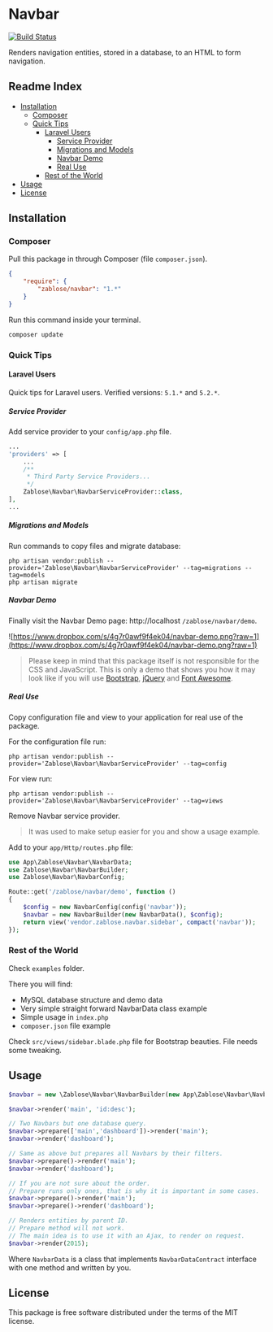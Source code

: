# Navbar

[![Build Status](https://travis-ci.org/zablose/navbar.svg?branch=master)](https://travis-ci.org/zablose/navbar)

Renders navigation entities, stored in a database, to an HTML to form navigation.

## Readme Index
- [Installation](#installation)
    - [Composer](#composer)
    - [Quick Tips](#quick-tips)
        - [Laravel Users](#laravel-users)
            - [Service Provider](#service-provider)
            - [Migrations and Models](#migrations-and-models)
            - [Navbar Demo](#navbar-demo)
            - [Real Use](#real-use)
        - [Rest of the World](#rest-of-the-world)
- [Usage](#usage)
- [License](#license)

## Installation

### Composer

Pull this package in through Composer (file `composer.json`).

```json
{
    "require": {
        "zablose/navbar": "1.*"
    }
}
```

Run this command inside your terminal.

    composer update

### Quick Tips

#### Laravel Users

Quick tips for Laravel users.
Verified versions: `5.1.*` and `5.2.*`.

##### Service Provider

Add service provider to your `config/app.php` file.

```php
...
'providers' => [
    ...
    /**
     * Third Party Service Providers...
     */
    Zablose\Navbar\NavbarServiceProvider::class,
],
...
```

##### Migrations and Models

Run commands to copy files and migrate database:

    php artisan vendor:publish --provider='Zablose\Navbar\NavbarServiceProvider' --tag=migrations --tag=models
    php artisan migrate

##### Navbar Demo

Finally visit the Navbar Demo page: http://localhost `/zablose/navbar/demo`.

![https://www.dropbox.com/s/4g7r0awf9f4ek04/navbar-demo.png?raw=1](https://www.dropbox.com/s/4g7r0awf9f4ek04/navbar-demo.png?raw=1)

>Please keep in mind that this package itself is not responsible for the CSS and JavaScript.
This is only a demo that shows you how it may look like if you will use [Bootstrap](http://getbootstrap.com/),
[jQuery](http://jquery.com/) and [Font Awesome](http://fortawesome.github.io/Font-Awesome/).

##### Real Use

Copy configuration file and view to your application for real use of the package.

For the configuration file run:

    php artisan vendor:publish --provider='Zablose\Navbar\NavbarServiceProvider' --tag=config

For view run:

    php artisan vendor:publish --provider='Zablose\Navbar\NavbarServiceProvider' --tag=views

Remove Navbar service provider.

>It was used to make setup easier for you and show a usage example.

Add to your `app/Http/routes.php` file:

```php
use App\Zablose\Navbar\NavbarData;
use Zablose\Navbar\NavbarBuilder;
use Zablose\Navbar\NavbarConfig;

Route::get('/zablose/navbar/demo', function ()
{
    $config = new NavbarConfig(config('navbar'));
    $navbar = new NavbarBuilder(new NavbarData(), $config);
    return view('vendor.zablose.navbar.sidebar', compact('navbar'));
});
```

### Rest of the World

Check `examples` folder.

There you will find:
* MySQL database structure and demo data
* Very simple straight forward NavbarData class example
* Simple usage in `index.php`
* `composer.json` file example

Check `src/views/sidebar.blade.php` file for Bootstrap beauties. File needs some tweaking.

## Usage

```php
$navbar = new \Zablose\Navbar\NavbarBuilder(new App\Zablose\Navbar\NavbarData());

$navbar->render('main', 'id:desc');

// Two Navbars but one database query.
$navbar->prepare(['main','dashboard'])->render('main');
$navbar->render('dashboard');

// Same as above but prepares all Navbars by their filters.
$navbar->prepare()->render('main');
$navbar->render('dashboard');

// If you are not sure about the order.
// Prepare runs only ones, that is why it is important in some cases.
$navbar->prepare()->render('main');
$navbar->prepare()->render('dashboard');

// Renders entities by parent ID.
// Prepare method will not work.
// The main idea is to use it with an Ajax, to render on request.
$navbar->render(2015);
```

Where `NavbarData` is a class that implements `NavbarDataContract` interface with one method and written by you.

## License

This package is free software distributed under the terms of the MIT license.
